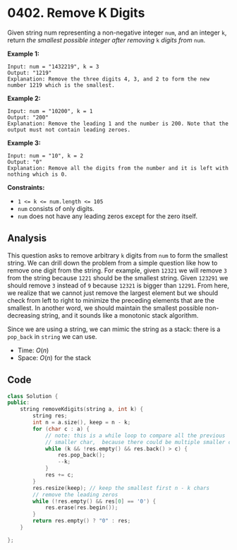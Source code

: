 # 0402. Remove K Digits

Given string num representing a non-negative integer `num`, and an integer `k`, return *the smallest possible integer after removing* `k` *digits from* `num`.

 

**Example 1:**

```
Input: num = "1432219", k = 3
Output: "1219"
Explanation: Remove the three digits 4, 3, and 2 to form the new number 1219 which is the smallest.
```

**Example 2:**

```
Input: num = "10200", k = 1
Output: "200"
Explanation: Remove the leading 1 and the number is 200. Note that the output must not contain leading zeroes.
```

**Example 3:**

```
Input: num = "10", k = 2
Output: "0"
Explanation: Remove all the digits from the number and it is left with nothing which is 0.
```

 

**Constraints:**

- `1 <= k <= num.length <= 105`
- `num` consists of only digits.
- `num` does not have any leading zeros except for the zero itself.

## Analysis

This question asks to remove arbitrary `k` digits from `num` to form the smallest string. We can drill down the problem from a simple question like how to remove one digit from the string.  For example, given `12321` we will remove `3` from the string because `1221` should be the smallest string. Given `123291` we should remove `3` instead of `9` because `12321` is bigger than `12291`. From here, we realize that we cannot just remove the largest element but we should check from left to right to minimize the preceding elements that are the smallest. In another word, we should maintain the smallest possible non-decreasing string, and it sounds like a monotonic stack algorithm. 

Since we are using a string, we can mimic the string as a stack: there is a `pop_back` in `string` we can use.

* Time: $O(n)$
* Space: $O(n)$ for the stack

## Code

```c++
class Solution {
public:
    string removeKdigits(string a, int k) {
        string res;
        int n = a.size(), keep = n - k;
        for (char c : a) {
          	// note: this is a while loop to compare all the previous 
          	// smaller char,  because there could be multiple smaller char in front of i
            while (k && !res.empty() && res.back() > c) {
                res.pop_back();
                --k;
            }	
            res += c;
        }
        res.resize(keep); // keep the smallest first n - k chars
        // remove the leading zeros
        while (!res.empty() && res[0] == '0') {
            res.erase(res.begin());
        }
        return res.empty() ? "0" : res;
    }

};
```

